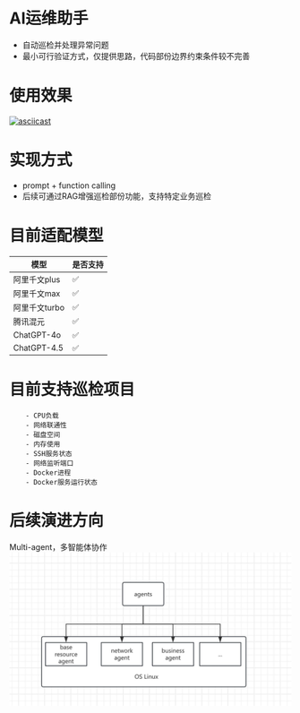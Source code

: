 # AI运维助手
* 自动巡检并处理异常问题
* 最小可行验证方式，仅提供思路，代码部份边界约束条件较不完善
# 使用效果
[![asciicast](https://asciinema.org/a/Ht6kxUK5r8WeeHWNYRmsEezrr.svg)](https://asciinema.org/a/Ht6kxUK5r8WeeHWNYRmsEezrr)
# 实现方式
* prompt + function calling
* 后续可通过RAG增强巡检部份功能，支持特定业务巡检
# 目前适配模型
| 模型          | 是否支持 |
|-------------|------|
| 阿里千文plus    | ✅    |
| 阿里千文max     | ✅    |
| 阿里千文turbo   | ✅    |
| 腾讯混元        | ✅    |
| ChatGPT-4o  | ✅    |
| ChatGPT-4.5 | ✅    |
# 目前支持巡检项目
```text
    - CPU负载
    - 网络联通性
    - 磁盘空间
    - 内存使用
    - SSH服务状态
    - 网络监听端口
    - Docker进程
    - Docker服务运行状态
```
# 后续演进方向
Multi-agent，多智能体协作
![示例图片](img/1742663323334.jpg)